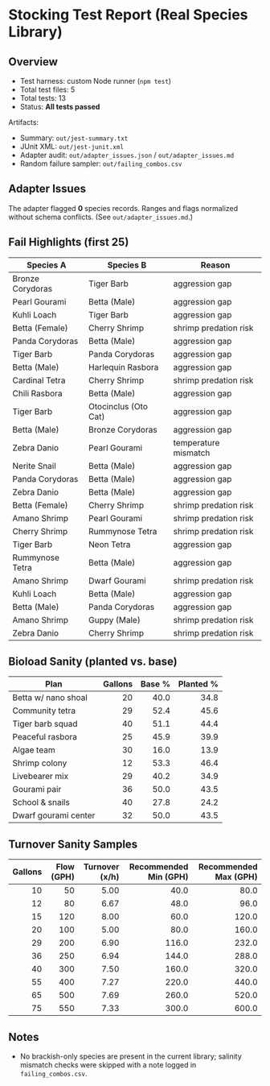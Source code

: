 # Stocking Test Report (Real Species Library)

## Overview
- Test harness: custom Node runner (`npm test`)
- Total test files: 5
- Total tests: 13
- Status: **All tests passed**

Artifacts:
- Summary: `out/jest-summary.txt`
- JUnit XML: `out/jest-junit.xml`
- Adapter audit: `out/adapter_issues.json` / `out/adapter_issues.md`
- Random failure sampler: `out/failing_combos.csv`

## Adapter Issues
The adapter flagged **0** species records. Ranges and flags normalized without schema conflicts. (See `out/adapter_issues.md`.)

## Fail Highlights (first 25)
| Species A | Species B | Reason |
| --- | --- | --- |
| Bronze Corydoras | Tiger Barb | aggression gap |
| Pearl Gourami | Betta (Male) | aggression gap |
| Kuhli Loach | Tiger Barb | aggression gap |
| Betta (Female) | Cherry Shrimp | shrimp predation risk |
| Panda Corydoras | Betta (Male) | aggression gap |
| Tiger Barb | Panda Corydoras | aggression gap |
| Betta (Male) | Harlequin Rasbora | aggression gap |
| Cardinal Tetra | Cherry Shrimp | shrimp predation risk |
| Chili Rasbora | Betta (Male) | aggression gap |
| Tiger Barb | Otocinclus (Oto Cat) | aggression gap |
| Betta (Male) | Bronze Corydoras | aggression gap |
| Zebra Danio | Pearl Gourami | temperature mismatch |
| Nerite Snail | Betta (Male) | aggression gap |
| Panda Corydoras | Betta (Male) | aggression gap |
| Zebra Danio | Betta (Male) | aggression gap |
| Betta (Female) | Cherry Shrimp | shrimp predation risk |
| Amano Shrimp | Pearl Gourami | shrimp predation risk |
| Cherry Shrimp | Rummynose Tetra | shrimp predation risk |
| Tiger Barb | Neon Tetra | aggression gap |
| Rummynose Tetra | Betta (Male) | aggression gap |
| Amano Shrimp | Dwarf Gourami | shrimp predation risk |
| Kuhli Loach | Betta (Male) | aggression gap |
| Betta (Male) | Panda Corydoras | aggression gap |
| Amano Shrimp | Guppy (Male) | shrimp predation risk |
| Zebra Danio | Cherry Shrimp | shrimp predation risk |

## Bioload Sanity (planted vs. base)
| Plan | Gallons | Base % | Planted % |
| --- | ---: | ---: | ---: |
| Betta w/ nano shoal | 20 | 40.0 | 34.8 |
| Community tetra | 29 | 52.4 | 45.6 |
| Tiger barb squad | 40 | 51.1 | 44.4 |
| Peaceful rasbora | 25 | 45.9 | 39.9 |
| Algae team | 30 | 16.0 | 13.9 |
| Shrimp colony | 12 | 53.3 | 46.4 |
| Livebearer mix | 29 | 40.2 | 34.9 |
| Gourami pair | 36 | 50.0 | 43.5 |
| School & snails | 40 | 27.8 | 24.2 |
| Dwarf gourami center | 32 | 50.0 | 43.5 |

## Turnover Sanity Samples
| Gallons | Flow (GPH) | Turnover (x/h) | Recommended Min (GPH) | Recommended Max (GPH) |
| ---: | ---: | ---: | ---: | ---: |
| 10 | 50 | 5.00 | 40.0 | 80.0 |
| 12 | 80 | 6.67 | 48.0 | 96.0 |
| 15 | 120 | 8.00 | 60.0 | 120.0 |
| 20 | 100 | 5.00 | 80.0 | 160.0 |
| 29 | 200 | 6.90 | 116.0 | 232.0 |
| 36 | 250 | 6.94 | 144.0 | 288.0 |
| 40 | 300 | 7.50 | 160.0 | 320.0 |
| 55 | 400 | 7.27 | 220.0 | 440.0 |
| 65 | 500 | 7.69 | 260.0 | 520.0 |
| 75 | 550 | 7.33 | 300.0 | 600.0 |

## Notes
- No brackish-only species are present in the current library; salinity mismatch checks were skipped with a note logged in `failing_combos.csv`.

